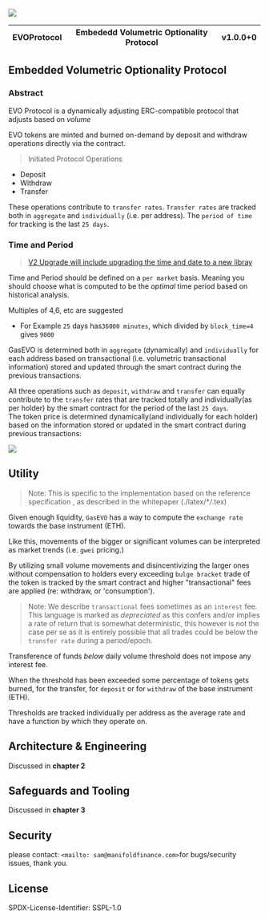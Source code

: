 <br>

<img src="https://raw.githubusercontent.com/sambacha/evo-whitepaper/master/cover_img.png">
<br>

| EVOProtocol | Embededd Volumetric Optionality Protocol | v1.0.0+0 |
| ----------- | ---------------------------------------- | -------- |


## Embedded Volumetric Optionality Protocol

### Abstract

EVO Protocol is a dynamically adjusting ERC-compatible protocol that adjusts based on _volume_
<br>

EVO tokens are minted and burned on-demand by deposit and withdraw operations directly via the contract.

> Initiated Protocol Operations

-   Deposit <br>
-   Withdraw <br>
-   Transfer <br>

These operations contribute to `transfer rates`.
`Transfer rates` are tracked both in `aggregate` and `individually` (i.e. per address).
The `period of time` for tracking is the last `25 days`.

### Time and Period

> [V2 Upgrade will include upgrading the time and date to a new libray](https://github.com/bokkypoobah/BokkyPooBahsDateTimeLibrary)

Time and Period should be defined on a `per market` basis. Meaning you should choose what is computed to be the _optimal_ time period based on historical analysis.

Multiples of 4,6, etc are suggested

-   For Example
    `25` days has`36000 minutes`, which divided by `block_time=4` gives `9000`

GasEVO is determined both in `aggregate` (dynamically) and `individually` for each address based on transactional (i.e. volumetric transactional information) stored and updated through the smart contract during the previous transactions.
<br>

All three operations such as `deposit`, `withdraw` and `transfer` can equally contribute to the `transfer` rates that are tracked totally and individually(as per holder) by the smart contract for the period of the last `25 days`. <br>
The token price is determined dynamically(and individually for each holder) based on the information stored or updated in the smart contract during previous transactions:

![](https://raw.githubusercontent.com/gist/sambacha/2cd97b61b0a29dd18f0d12fb0029ee73/raw/67c4785230a544558263beb4ede534ad2b3a0bc4/equation.svg)

## Utility

<!-- EN: specifcaiton -->
<!-- DE: spezifikation -->

> Note: This is specific to the implementation based on the reference specification , as described in the whitepaper (./latex/\*_/_.tex)

Given enough liquidity, `GasEVO` has a way to compute the `exchange rate` towards the base instrument (ETH). <br>

Like this, movements of the bigger or significant volumes can be interpreted as market trends (i.e. `gwei` pricing.) <br>

By utilizing small volume movements and disincentivizing the larger ones without compensation to holders every exceeding `bulge bracket` trade of the token is tracked by the smart contract and higher "transactional" fees are applied (re: withdraw, or 'consumption').

> Note: We describe `transactional` fees sometimes as an `interest` fee. This language is marked as _depreciated_ as this confers and/or implies a rate of return that is somewhat deterministic, this however is not the case per se as it is entirely possible that all trades could be below the `transfer rate` during a period/epoch.

Transference of funds _below_ daily volume threshold does not impose any interest fee. <br>

When the threshold has been exceeded some percentage of tokens gets burned, for the transfer, for `deposit` or for `withdraw` of the base instrument (ETH). <br>

Thresholds are tracked individually per address as the average rate and have a function by which they operate on. <br>

## Architecture & Engineering

Discussed in **chapter 2**

## Safeguards and Tooling

Discussed in **chapter 3**

## Security

please contact: `<mailto: sam@manifoldfinance.com>`for bugs/security issues, thank you.

## License

SPDX-License-Identifier: SSPL-1.0
